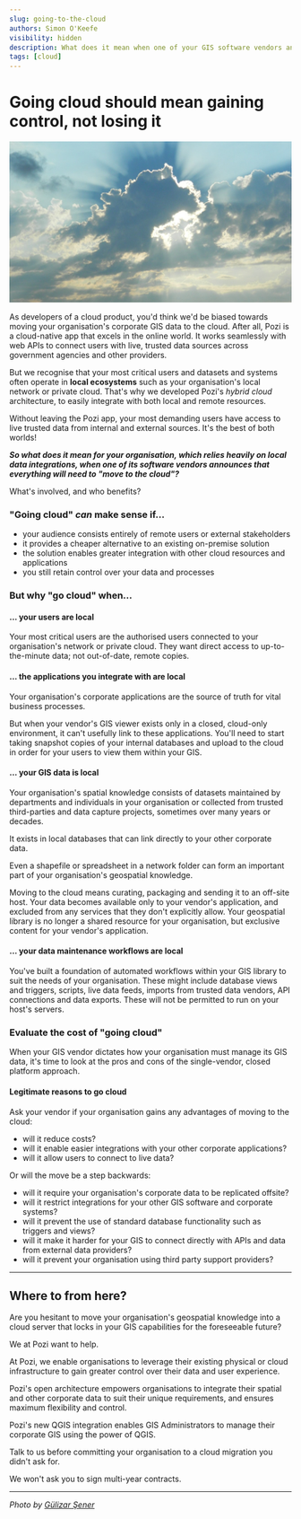```yaml
---
slug: going-to-the-cloud
authors: Simon O'Keefe
visibility: hidden
description: What does it mean when one of your GIS software vendors announces that you're "moving to the cloud"?
tags: [cloud]
---
```


# Going cloud should mean gaining control, not losing it

![](/static/img/pexels/pexels-gülizar-şener-160320-crop.jpg)

As developers of a cloud product, you'd think we'd be biased towards moving your organisation's corporate GIS data to the cloud. After all, Pozi is a cloud-native app that excels in the online world. It works seamlessly with web APIs to connect users with live, trusted data sources across government agencies and other providers.

But we recognise that your most critical users and datasets and systems often operate in **local ecosystems** such as your organisation's local network or private cloud. That's why we developed Pozi's *hybrid cloud* architecture, to easily integrate with both local and remote resources.

Without leaving the Pozi app, your most demanding users have access to live trusted data from internal and external sources. It's the best of both worlds!

***So what does it mean for your organisation, which relies heavily on local data integrations, when one of its software vendors announces that everything will need to "move to the cloud"?***

What's involved, and who benefits?

### "Going cloud" *can* make sense if...

* your audience consists entirely of remote users or external stakeholders
* it provides a cheaper alternative to an existing on-premise solution
* the solution enables greater integration with other cloud resources and applications
* you still retain control over your data and processes

### But why "go cloud" when...

#### ... your users are local

Your most critical users are the authorised users connected to your organisation's network or private cloud. They want direct access to up-to-the-minute data; not out-of-date, remote copies.

#### ... the applications you integrate with are local

Your organisation's corporate applications are the source of truth for vital business processes.

But when your vendor's GIS viewer exists only in a closed, cloud-only environment, it can't usefully link to these applications. You'll need to start taking snapshot copies of your internal databases and upload to the cloud in order for your users to view them within your GIS.

#### ... your GIS data is local

Your organisation's spatial knowledge consists of datasets maintained by departments and individuals in your organisation or collected from trusted third-parties and data capture projects, sometimes over many years or decades.

It exists in local databases that can link directly to your other corporate data.

Even a shapefile or spreadsheet in a network folder can form an important part of your organisation's geospatial knowledge.

Moving to the cloud means curating, packaging and sending it to an off-site host. Your data becomes available only to your vendor's application, and excluded from any services that they don't explicitly allow. Your geospatial library is no longer a shared resource for your organisation, but exclusive content for your vendor's application.

#### ... your data maintenance workflows are local

You've built a foundation of automated workflows within your GIS library to suit the needs of your organisation. These might include database views and triggers, scripts, live data feeds, imports from trusted data vendors, API connections and data exports. These will not be permitted to run on your host's servers.

### Evaluate the cost of "going cloud"

When your GIS vendor dictates how your organisation must manage its GIS data, it's time to look at the pros and cons of the single-vendor, closed platform approach.

#### Legitimate reasons to go cloud

Ask your vendor if your organisation gains any advantages of moving to the cloud:

* will it reduce costs?
* will it enable easier integrations with your other corporate applications?
* will it allow users to connect to live data?

Or will the move be a step backwards:

* will it require your organisation's corporate data to be replicated offsite?
* will it restrict integrations for your other GIS software and corporate systems?
* will it prevent the use of standard database functionality such as triggers and views?
* will it make it harder for your GIS to connect directly with APIs and data from external data providers?
* will it prevent your organisation using third party support providers?

---

## Where to from here?

Are you hesitant to move your organisation's geospatial knowledge into a cloud server that locks in your GIS capabilities for the foreseeable future?

We at Pozi want to help.

At Pozi, we enable organisations to leverage their existing physical or cloud infrastructure to gain greater control over their data and user experience.

Pozi's open architecture empowers organisations to integrate their spatial and other corporate data to suit their unique requirements, and ensures maximum flexibility and control.

Pozi's new QGIS integration enables GIS Administrators to manage their corporate GIS using the power of QGIS.

Talk to us before committing your organisation to a cloud migration you didn't ask for.

We won't ask you to sign multi-year contracts.

---
*Photo by [Gülizar Şener](https://www.pexels.com/photo/body-of-water-during-daytime-160320/)*
